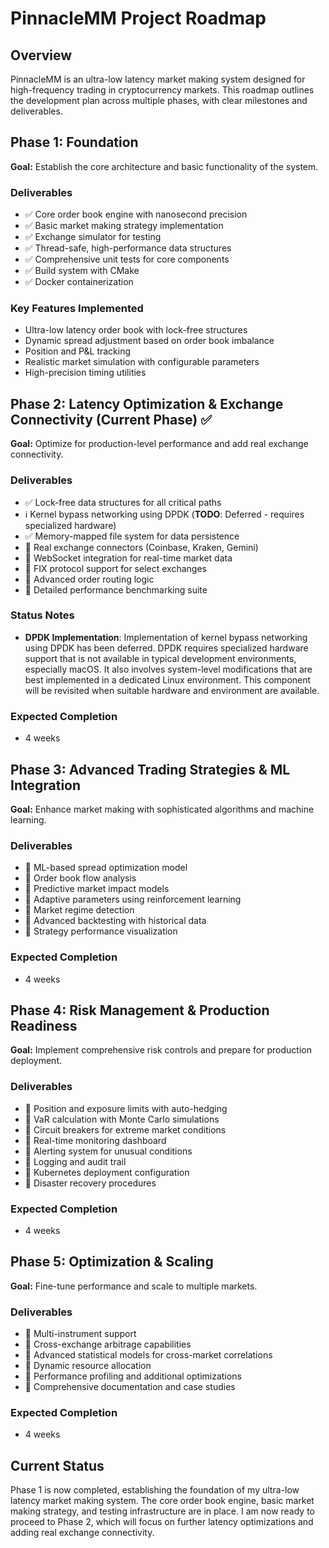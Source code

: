 # PinnacleMM Project Roadmap

## Overview

PinnacleMM is an ultra-low latency market making system designed for high-frequency trading in cryptocurrency markets. This roadmap outlines the development plan across multiple phases, with clear milestones and deliverables.

## Phase 1: Foundation 

**Goal:** Establish the core architecture and basic functionality of the system.

### Deliverables
- ✅ Core order book engine with nanosecond precision
- ✅ Basic market making strategy implementation
- ✅ Exchange simulator for testing
- ✅ Thread-safe, high-performance data structures
- ✅ Comprehensive unit tests for core components
- ✅ Build system with CMake
- ✅ Docker containerization

### Key Features Implemented
- Ultra-low latency order book with lock-free structures
- Dynamic spread adjustment based on order book imbalance
- Position and P&L tracking
- Realistic market simulation with configurable parameters
- High-precision timing utilities

## Phase 2: Latency Optimization & Exchange Connectivity (Current Phase) ✅

**Goal:** Optimize for production-level performance and add real exchange connectivity.

### Deliverables
- ✅ Lock-free data structures for all critical paths
- ℹ️ Kernel bypass networking using DPDK (**TODO**: Deferred - requires specialized hardware)
- ✅ Memory-mapped file system for data persistence
- 🔲 Real exchange connectors (Coinbase, Kraken, Gemini)
- 🔲 WebSocket integration for real-time market data
- 🔲 FIX protocol support for select exchanges
- 🔲 Advanced order routing logic
- 🔲 Detailed performance benchmarking suite

### Status Notes
- **DPDK Implementation**: Implementation of kernel bypass networking using DPDK has been deferred. DPDK requires specialized hardware support that is not available in typical development environments, especially macOS. It also involves system-level modifications that are best implemented in a dedicated Linux environment. This component will be revisited when suitable hardware and environment are available. 

### Expected Completion
- 4 weeks

## Phase 3: Advanced Trading Strategies & ML Integration

**Goal:** Enhance market making with sophisticated algorithms and machine learning.

### Deliverables
- 🔲 ML-based spread optimization model
- 🔲 Order book flow analysis
- 🔲 Predictive market impact models
- 🔲 Adaptive parameters using reinforcement learning
- 🔲 Market regime detection
- 🔲 Advanced backtesting with historical data
- 🔲 Strategy performance visualization

### Expected Completion
- 4 weeks

## Phase 4: Risk Management & Production Readiness

**Goal:** Implement comprehensive risk controls and prepare for production deployment.

### Deliverables
- 🔲 Position and exposure limits with auto-hedging
- 🔲 VaR calculation with Monte Carlo simulations
- 🔲 Circuit breakers for extreme market conditions
- 🔲 Real-time monitoring dashboard
- 🔲 Alerting system for unusual conditions
- 🔲 Logging and audit trail
- 🔲 Kubernetes deployment configuration
- 🔲 Disaster recovery procedures

### Expected Completion
- 4 weeks

## Phase 5: Optimization & Scaling

**Goal:** Fine-tune performance and scale to multiple markets.

### Deliverables
- 🔲 Multi-instrument support
- 🔲 Cross-exchange arbitrage capabilities
- 🔲 Advanced statistical models for cross-market correlations
- 🔲 Dynamic resource allocation
- 🔲 Performance profiling and additional optimizations
- 🔲 Comprehensive documentation and case studies

### Expected Completion
- 4 weeks

## Current Status

Phase 1 is now completed, establishing the foundation of my ultra-low latency market making system. The core order book engine, basic market making strategy, and testing infrastructure are in place. I am now ready to proceed to Phase 2, which will focus on further latency optimizations and adding real exchange connectivity.